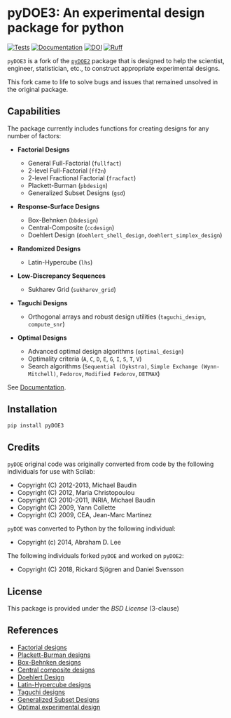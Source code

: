 pyDOE3: An experimental design package for python
=================================================

[![Tests](https://github.com/relf/pyDOE3/actions/workflows/tests.yml/badge.svg)](https://github.com/relf/pyDOE3/actions/workflows/tests.yml)
[![Documentation](https://readthedocs.org/projects/pydoe3/badge/?version=latest)](https://pydoe3.readthedocs.io/en/latest/?badge=latest)
[![DOI](https://zenodo.org/badge/709347557.svg)](https://zenodo.org/doi/10.5281/zenodo.10958492)
[![Ruff](https://img.shields.io/endpoint?url=https://raw.githubusercontent.com/astral-sh/ruff/main/assets/badge/v2.json)](https://github.com/astral-sh/ruff)

`pyDOE3` is a fork of the [`pyDOE2`](https://github.com/clicumu/pyDOE2) package
that is designed to help the scientist, engineer, statistician, etc., to
construct appropriate experimental designs.

This fork came to life to solve bugs and issues that remained unsolved in the
original package.

Capabilities
------------

The package currently includes functions for creating designs for any
number of factors:

- **Factorial Designs**
  - General Full-Factorial (``fullfact``)
  - 2-level Full-Factorial (``ff2n``)
  - 2-level Fractional Factorial (``fracfact``)
  - Plackett-Burman (``pbdesign``)
  - Generalized Subset Designs (``gsd``)

- **Response-Surface Designs**
  - Box-Behnken (``bbdesign``)
  - Central-Composite (``ccdesign``)
  - Doehlert Design (``doehlert_shell_design``, ``doehlert_simplex_design``)

- **Randomized Designs**
  - Latin-Hypercube (``lhs``)

- **Low-Discrepancy Sequences**
  - Sukharev Grid (``sukharev_grid``)

- **Taguchi Designs**
  - Orthogonal arrays and robust design utilities (``taguchi_design``, ``compute_snr``)

- **Optimal Designs**
  - Advanced optimal design algorithms (``optimal_design``)
  - Optimality criteria (``A``, ``C``, ``D``, ``E``, ``G``, ``I``, ``S``, ``T``, ``V``)
  - Search algorithms (``Sequential (Dykstra)``, ``Simple Exchange (Wynn-Mitchell)``, ``Fedorov``, ``Modified Fedorov``, ``DETMAX``)

See [Documentation](https://pydoe3.readthedocs.io).

Installation
------------

```bash
pip install pyDOE3
```

Credits
-------

`pyDOE` original code was originally converted from code by the following
individuals for use with Scilab:

- Copyright (C) 2012-2013, Michael Baudin
- Copyright (C) 2012, Maria Christopoulou
- Copyright (C) 2010-2011, INRIA, Michael Baudin
- Copyright (C) 2009, Yann Collette
- Copyright (C) 2009, CEA, Jean-Marc Martinez

`pyDOE` was converted to Python by the following individual:

- Copyright (c) 2014, Abraham D. Lee

The following individuals forked `pyDOE` and worked on `pyDOE2`:

- Copyright (C) 2018, Rickard Sjögren and Daniel Svensson

License
-------

This package is provided under the *BSD License* (3-clause)

References
----------

- [Factorial designs](http://en.wikipedia.org/wiki/Factorial_experiment)
- [Plackett-Burman designs](http://en.wikipedia.org/wiki/Plackett-Burman_design)
- [Box-Behnken designs](http://en.wikipedia.org/wiki/Box-Behnken_design)
- [Central composite designs](http://en.wikipedia.org/wiki/Central_composite_design)
- [Doehlert Design](https://academic.oup.com/jrsssc/article/19/3/231/6882590)
- [Latin-Hypercube designs](http://en.wikipedia.org/wiki/Latin_hypercube_sampling)
- [Taguchi designs](http://en.wikipedia.org/wiki/Taguchi_methods)
- [Generalized Subset Designs](https://doi.org/10.1021/acs.analchem.7b00506)
- [Optimal experimental design](https://en.wikipedia.org/wiki/Optimal_experimental_design)
